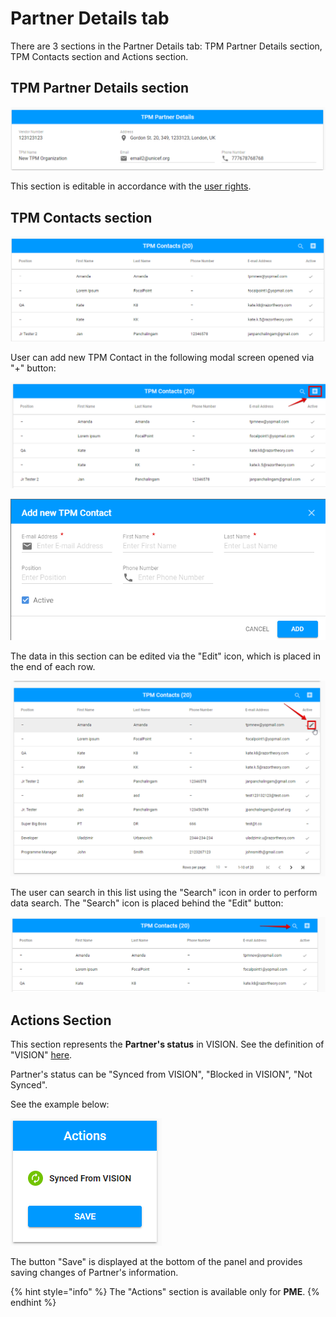 # Partner Details tab

There are 3 sections in the Partner Details tab: TPM Partner Details section, TPM Contacts section and Actions section. 

## TPM Partner Details section

![TPM Partner Details section: overall UI ](../../../.gitbook/assets/19.png)

This section is editable in accordance with the [user rights](../../overview/user-rights-and-permissions.md).

## TPM Contacts section

![ TPM Contacts section: overall user interface](../../../.gitbook/assets/21.png)

User can add new TPM Contact in the following modal screen opened via "+" button: 

![Add button](../../../.gitbook/assets/22.png)

![Add new TPM Contact modal window](../../../.gitbook/assets/23%20%281%29.png)

The data in this section can be edited via the "Edit" icon, which is placed in the end of each row. 

![Edit button in the end of row](../../../.gitbook/assets/24.png)

The user can  search in this list using the "Search" icon in order to perform data search. The "Search" icon is placed behind the "Edit" button: 

![Search icon](../../../.gitbook/assets/25.png)

## Actions Section

This section represents the **Partner's status** in VISION. See the definition of "VISION" [here](../../../introduction/glossary-terminology.md).

Partner's status can be "Synced from VISION", "Blocked in VISION", "Not Synced". 

See the example below: 

![Actions panel: Synced From Vision status ](../../../.gitbook/assets/27.png)

The button "Save" is displayed at the bottom of the panel and provides saving changes of Partner's information. 

{% hint style="info" %}
The "Actions" section is available only for **PME**.
{% endhint %}



